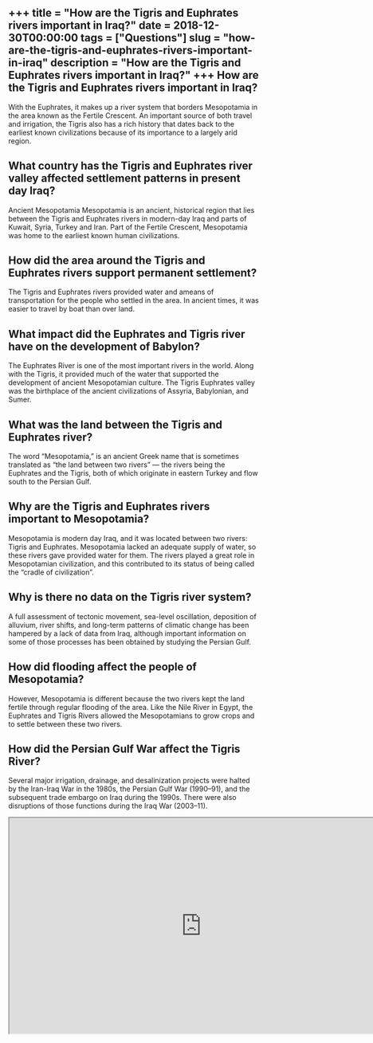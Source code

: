 +++
title = "How are the Tigris and Euphrates rivers important in Iraq?"
date = 2018-12-30T00:00:00
tags = ["Questions"]
slug = "how-are-the-tigris-and-euphrates-rivers-important-in-iraq"
description = "How are the Tigris and Euphrates rivers important in Iraq?"
+++
How are the Tigris and Euphrates rivers important in Iraq?
----------------------------------------------------------

With the Euphrates, it makes up a river system that borders Mesopotamia in the area known as the Fertile Crescent. An important source of both travel and irrigation, the Tigris also has a rich history that dates back to the earliest known civilizations because of its importance to a largely arid region.

What country has the Tigris and Euphrates river valley affected settlement patterns in present day Iraq?
--------------------------------------------------------------------------------------------------------

Ancient Mesopotamia Mesopotamia is an ancient, historical region that lies between the Tigris and Euphrates rivers in modern-day Iraq and parts of Kuwait, Syria, Turkey and Iran. Part of the Fertile Crescent, Mesopotamia was home to the earliest known human civilizations.

How did the area around the Tigris and Euphrates rivers support permanent settlement?
-------------------------------------------------------------------------------------

The Tigris and Euphrates rivers provided water and ameans of transportation for the people who settled in the area. In ancient times, it was easier to travel by boat than over land.

What impact did the Euphrates and Tigris river have on the development of Babylon?
----------------------------------------------------------------------------------

The Euphrates River is one of the most important rivers in the world. Along with the Tigris, it provided much of the water that supported the development of ancient Mesopotamian culture. The Tigris Euphrates valley was the birthplace of the ancient civilizations of Assyria, Babylonian, and Sumer.

What was the land between the Tigris and Euphrates river?
---------------------------------------------------------

The word “Mesopotamia,” is an ancient Greek name that is sometimes translated as “the land between two rivers” — the rivers being the Euphrates and the Tigris, both of which originate in eastern Turkey and flow south to the Persian Gulf.

Why are the Tigris and Euphrates rivers important to Mesopotamia?
-----------------------------------------------------------------

Mesopotamia is modern day Iraq, and it was located between two rivers: Tigris and Euphrates. Mesopotamia lacked an adequate supply of water, so these rivers gave provided water for them. The rivers played a great role in Mesopotamian civilization, and this contributed to its status of being called the “cradle of civilization”.

Why is there no data on the Tigris river system?
------------------------------------------------

A full assessment of tectonic movement, sea-level oscillation, deposition of alluvium, river shifts, and long-term patterns of climatic change has been hampered by a lack of data from Iraq, although important information on some of those processes has been obtained by studying the Persian Gulf.

How did flooding affect the people of Mesopotamia?
--------------------------------------------------

However, Mesopotamia is different because the two rivers kept the land fertile through regular flooding of the area. Like the Nile River in Egypt, the Euphrates and Tigris Rivers allowed the Mesopotamians to grow crops and to settle between these two rivers.

How did the Persian Gulf War affect the Tigris River?
-----------------------------------------------------

Several major irrigation, drainage, and desalinization projects were halted by the Iran-Iraq War in the 1980s, the Persian Gulf War (1990–91), and the subsequent trade embargo on Iraq during the 1990s. There were also disruptions of those functions during the Iraq War (2003–11).

<iframe allow="accelerometer; autoplay; clipboard-write; encrypted-media; gyroscope; picture-in-picture" allowfullscreen="" class="__youtube_prefs__  epyt-is-override  no-lazyload" data-no-lazy="1" data-origheight="433" data-origwidth="770" data-skipgform_ajax_framebjll="" height="433" id="_ytid_74521" loading="lazy" src="https://www.youtube.com/embed/ShJGoZi613w?enablejsapi=1&autoplay=0&cc_load_policy=0&cc_lang_pref=&iv_load_policy=1&loop=0&modestbranding=0&rel=1&fs=1&playsinline=0&autohide=2&theme=dark&color=red&controls=1&" title="YouTube player" width="770"></iframe>